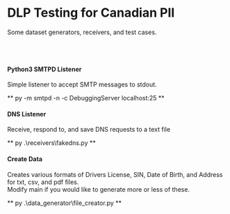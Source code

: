# DLP Testing for Canadian PII
<p>Some dataset generators, receivers, and test cases.</p>
<br>
<br>

#### Python3 SMTPD Listener

<p>Simple listener to accept SMTP messages to stdout.</p>
** py -m smtpd -n -c DebuggingServer localhost:25 **
<br>

#### DNS Listener

<p>Receive, respond to, and save DNS requests to a text file</p>
** py .\receivers\fakedns.py <optional_port_number> **
<br>

#### Create Data

<p>Creates various formats of Drivers License, SIN, Date of Birth, and Address for txt, csv, and pdf files.<br>
Modify main if you would like to generate more or less of these.</p>
** py .\data_generator\file_creator.py **
<br>
